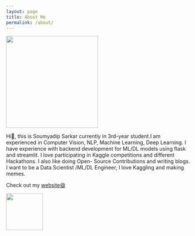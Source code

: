 ```yaml
---
layout: page
title: About Me
permalink: /about/
---
```


<img align="lift" src="https://i.ibb.co/ckh7mXd/edited1.png" width="250">

Hi👋, this is Soumyadip Sarkar currently in 3rd-year student.I am experienced in Computer Vision, NLP, Machine Learning, Deep Learning. I have experience with backend development for
ML/DL models using flask and streamlit. I love participating in Kaggle competitions and different Hackathons. I also like doing Open- Source Contributions and writing blogs.
I want to be a Data Scientist /ML/DL Engineer, I love Kaggling and making memes.

Check out my [website😄](https://soumya997.github.io/vcv/)


<img align="left" width="100" height="100" src="http://www.fillmurray.com/100/100">
